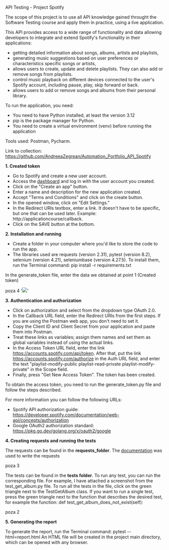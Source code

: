 API Testing - Project Spotify

The scope of this project is to use all API knowledge gained throught the Software Testing course and apply them in practice, using a live application.

This API provides access to a wide range of functionality and data allowing developers to integrate and extend Spotify's functionality in their applications: 
- getting detailed information about songs, albums, artists and playlists, 
- generating music suggestions based on user preferences or characteristics specific songs or artists, 
- allows users to create, update and delete playlists. They can also add or remove songs from playlists.
- control music playback on different devices connected to the user's Spotify account, including pause, play, skip forward or back.
- allows users to add or remove songs and albums from their personal library.

To run the application, you need:
- You need to have Python installed, at least the version 3.12
- pip is the package manager for Python.
- You need to create a virtual environment (venv) before running the application

Tools used: Postman, Pycharm.

Link to collection: https://github.com/AndreeaZegrean/Automation_Portfolio_API_Spotify

**1. Created token**

- Go to Spotify and create a new user account.
- Access the [dashboard](https://developer.spotify.com/dashboard) and log in with the user account you created.
- Click on the "Create an app" button.
- Enter a name and description for the new application created.
- Accept "Terms and Conditions" and click on the create button.
- In the opened window, click on "Edit Settings."
- In the Redirect URIs textbox, enter a link. It doesn't have to be specific, but one that can be used later. Example: http://applicationcourse/callback.
- Click on the SAVE button at the bottom.

**2. Installation and running**

- Create a folder in your computer where you'd like to store the code to run the app.
- The libraries used are requests (version 2.31), pytest (version 8.2), selenium (version 4.21), seleniumbase (version 4.27.5). To install them, run the Terminal command:
pip install -r requirements.txt

In the generate_token file, enter the data we obtained at point 1 (Created token)

[](C:\Users\deea2\PycharmProjects\pythonProject\pythonProject\Examen_Final_Spotify\4.png)
poza 4
'![](C:\Users\deea2\PycharmProjects\pythonProject\pythonProject\Examen_Final_Spotify\4.png)'


**3. Authentication and authorization**

- Click on authorization and select from the dropdown type OAuth 2.0.
- In the Callback URL field, enter the Redirect URIs from the first steps. If you are using the Postman web app, you don't need to set it.
- Copy the Client ID and Client Secret from your application and paste them into Postman.
- Treat these links as variables; assign them names and set them as global variables instead of using the actual links.
- In the Access Token URL field, enter the link https://accounts.spotify.com/api/token. After that, put the link https://accounts.spotify.com/authorize in the Auth URL field, and enter the text "playlist-modify-public playlist-read-private playlist-modify-private" in the Scope field.
- Finally, press "Get New Access Token". The token has been created.

To obtain the access token, you need to run the generate_token.py file and follow the steps described.

For more information you can follow the following URLs:
- Spotify API authorization guide: https://developer.spotify.com/documentation/web-api/concepts/authorization
- Google OAuth2 authorization standard: https://pkg.go.dev/golang.org/x/oauth2/google

**4. Creating requests and running the tests**

The requests can be found in the **requests_folder**. The [documentation](https://developer.spotify.com/documentation/web-api/reference/get-an-album) was used to write the requests

[](C:\Users\deea2\PycharmProjects\pythonProject\pythonProject\Examen_Final_Spotify\3.png)
poza 3

The tests can be found in the **tests folder**. To run any test, you can run the corresponding file.
For example, I have attached a screenshot from the test_get_album.py file. To run all the tests in the file, click on the green triangle next to the TestGetAlbum class.
If you want to run a single test, press the green triangle next to the function that describes the desired test, for example the function: def test_get_album_does_not_exist(self):

[](C:\Users\deea2\PycharmProjects\pythonProject\pythonProject\Examen_Final_Spotify\2.png)
poza 2

**5. Generating the report**

To generate the report, run the Terminal command: pytest --html=report.html
An HTML file will be created in the project main directory, which can be opened with any browser.